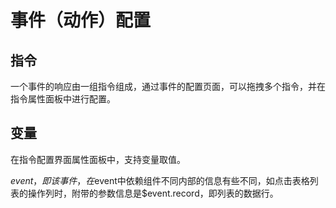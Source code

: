 # 事件（动作）配置



## 指令

一个事件的响应由一组指令组成，通过事件的配置页面，可以拖拽多个指令，并在指令属性面板中进行配置。



## 变量

在指令配置界面属性面板中，支持变量取值。

$event，即该事件，在$event中依赖组件不同内部的信息有些不同，如点击表格列表的操作列时，附带的参数信息是$event.record，即列表的数据行。